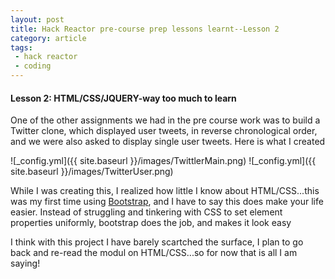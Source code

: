 ```yaml
---
layout: post
title: Hack Reactor pre-course prep lessons learnt--Lesson 2
category: article
tags:
 - hack reactor
 - coding
---
```


<!-- <!DOCTYPE html> -->
<html lang="en">
<head>
	<meta charset="UTF-8">
	<title>Pre-course lessons learnt</title>
</head>
<body>
  <h4>Lesson 2: HTML/CSS/JQUERY-way too much to learn</h4>
  <p>
   One of the other assignments we had in the pre course work was to build a Twitter clone, which displayed user tweets, in reverse chronological order, and we were also asked to display single user tweets. Here is what I created</p>
   ![_config.yml]({{ site.baseurl }}/images/TwittlerMain.png)
   ![_config.yml]({{ site.baseurl }}/images/TwitterUser.png)
  </p>
  <p>
   While I was creating this, I realized how little I know about HTML/CSS...this was my first time using <a href="http://getbootstrap.com/">Bootstrap</a>, and I have to say this does make your life easier. Instead of struggling and tinkering with CSS to set element properties uniformly, bootstrap does the job, and makes it look easy
  </p>
  <p>I think with this project I have barely scartched the surface, I plan to go back and re-read the modul on HTML/CSS...so for now that is all I am saying!</p>	
</body>
</html>
